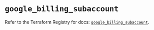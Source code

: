 # `google_billing_subaccount`

Refer to the Terraform Registry for docs: [`google_billing_subaccount`](https://registry.terraform.io/providers/hashicorp/google/6.46.0/docs/resources/billing_subaccount).
